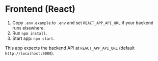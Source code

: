 # Frontend (React)

1. Copy `.env.example` to `.env` and set `REACT_APP_API_URL` if your backend runs elsewhere.
2. Run `npm install`.
3. Start app: `npm start`.

This app expects the backend API at `REACT_APP_API_URL` (default `http://localhost:5000`).
